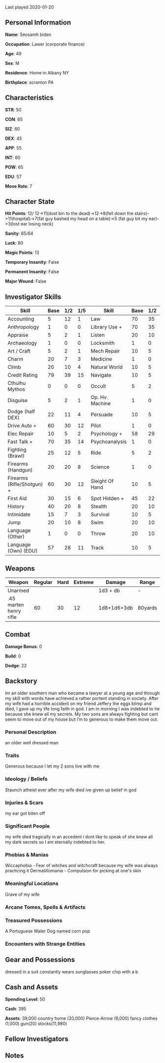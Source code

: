 Last played 2020-01-20

## Personal Information

**Name**: Seosamh biden

**Occupation**: Lawer (corporate finance)

**Age**: 49

**Sex**: M

**Residence**: Home in Albany NY 

**Birthplace**: scranton PA

## Characteristics

**STR**: 50

**CON**: 65

**SIZ**: 60

**DEX**: 45

**APP**: 55

**INT**: 60

**POW**: 65

**EDU**: 57

**Move Rate**: 7

## Character State

**Hit Points**: 12/ 12->11(dust bin to the dead)->12->8(fell down the stairs)->11(hospital)->7(fat guy bashed my head on a table)->5 (fat guy bit my ear)->3(lost ear losing neck)

**Sanity**: 65/64

**Luck**: 80

**Magic Points**: 13

**Temporary Insanity**: False

**Permanent Insanity**: False

**Major Wound**: False

## Investigator Skills

| Skill                    | Base | 1/2 | 1/5 | Skill           | Base | 1/2 | 1/5  |
|--------------------------|------|-----|-----|-----------------|------|-----|------|
| Accounting               | 5    |12   | 1   | Law             | 70   | 35  | 14   |
| Anthropology             | 1    | 0   | 0   | Library Use    + | 70   | 35  | 14   |
| Appraise                 | 5    | 2   | 1   | Listen          | 20   | 10  | 4    |
| Archaeology              | 1    | 0   | 0   | Locksmith       | 1    | 0   | 0    |
| Art / Craft              | 5    | 2   | 1   | Mech Repair     | 10   | 5   | 2    |
| Charm                    | 20   | 7   | 3   | Medicine        | 1    | 0   | 0    |
| Climb                    | 20   | 10  | 4   | Natural World   | 10   | 5   | 2    |
| Credit Rating            | 79   | 39  | 15  | Navigate        | 10   | 5   | 2    |
| Cthulhu Mythos           | 0    | 0   | 0   | Occult          | 5    | 2   | 1    |
| Disguise                 | 5    | 2   | 1   | Op. Hv. Machine | 1    | 0   | 0    |
| Dodge (half DEX)         | 22   | 11  | 4   | Persuade        | 10   | 5   | 2    |
| Drive Auto               +| 60   | 30  | 12  | Pilot           | 1    | 0   | 0    |
| Elec Repair              | 10   | 5   | 2   | Psychology     + | 58   | 29  | 11   |
| Fast Talk                +| 70   | 35  | 14  | Psychoanalysis  | 1    | 0   | 0    |
| Fighting (Brawl)         | 25   | 12  | 5   | Ride            | 5    | 2   | 1    |
| Firearms (Handgun)       | 20   | 20  | 8   | Science         | 1    | 0   | 0    |
| Firearms (Rifle/Shotgun) +| 60   | 30  | 12  | Sleight Of Hand | 10   | 5   | 2    |
| First Aid                | 30   | 15  | 6   | Spot Hidden     +| 45   | 22  | 9    |
| History                  | 40   | 20  | 8   | Stealth         | 20   | 10  | 4    |
| Intimidate               | 15   | 7   | 3   | Survival        | 10   | 5   | 2    |
| Jump                     | 20   | 10  | 8   | Swim            | 20   | 10  | 4    |
| Language (Other)         | 1    | 0   | 0   | Throw           | 20   | 10  | 4    |
| Language (Own) (EDU)     | 57   | 28  | 11  | Track           | 10   | 5   | 2    |

## Weapons
| Weapon  		   | Regular | Hard | Extreme | Damage      | Range | Attacks | Ammo | Malfunction |
|--------------------------|---------|------|---------|-------------|-------|---------|------|-------------|
| Unarmed 		   |         |      |         | 1d3 + db    | -     | 1       | -    | -           |
| .45 marten henry rifle   |   60    |  30  |	 12   |1d8+1d6+3db  |80yards| 1       | -    | 100         |

## Combat

**Damage Bonus**: 0

**Build**: 0

**Dodge**: 22

## Backstory
Im an older southern man who became a lawyer at a young age and through my skill with words have achieved a rather portent standing in society. After my wife had a horrible accident on my friend Jeffery the eggs blimp and died, I gave up my life long faith in god. I am in morning I was indebted to he because she knew all my secrets. My two sons are always fighting but cant seem to move out of my house but I’m to generous to make them move out. 

### Personal Description

an older well dressed man

### Traits

Generous
because I let my 2 sons live with me

### Ideology / Beliefs 

Staunch atheist ever after my wife died ive given up belief in god

### Injuries & Scars

my ear got biten off 

### Significant People
my wife died tragically in an accedent i dont like to speak of
she knew all my dark secrets so I am eternally indebted to her.

### Phobias & Manias

Wiccaphobia - Fear of witches and witchcraft because my wife was always practicing it 
Dermatillomania - Compulsion for picking at one's skin

### Meaningful Locations

Grave of my wife

### Arcane Tomes, Spells & Artifacts

### Treasured Possessions

A Portuguese Water Dog named corn pop

### Encounters with Strange Entities

## Gear and Possessions
dressed in a suit constantly wears sunglasses 
poker chip with a b


## Cash and Assets

**Spending Level**: 50

**Cash**: 395

**Assets**: 39,000
country home (20,000)
Pierce-Arrow (6,000)
fancy clothes (1,000)
gun(20)
stocks(11,980)

## Fellow Investigators

## Notes
